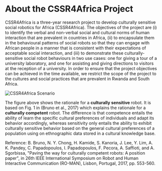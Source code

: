 # About the CSSR4Africa Project

 CSSR4Africa is a three-year research project to develop culturally sensitive social robotics for Africa (CSSR4Africa). The objectives of the project are
  (i) to identify the verbal and non-verbal social and cultural norms of human interaction that are prevalent in countries in Africa,
    (ii) to encapsulate them in the behavioural patterns of social robots so that they  can engage with African people in a manner that is consistent with their expectations of acceptable social interaction, and
    (iii) to demonstrate these culturally-sensitive social robot behaviours in two use cases: one for giving a tour of a university laboratory, and one for assisting and giving directions to visitors at the reception of a university.
    In order to ensure that the project objectives can be achieved in the time available, we restrict the scope of the project to the cultures and social practices that are prevalent in Rwanda and South Africa.
    
![CSSR4Africa Scenario](/images/CSSR_Scenario.png)

 The figure above shows the rationale for a <strong> culturally sensitive </strong> robot. It is based on Fig. 1 in (Bruno et al., 2017) which explains the rationale for a  <strong>culturally competent</strong> robot. The difference is  that competence entails the ability of learn the specific cultural preferences of individuals and adapt its behavior accordingly, whereas sensitivity only entails the ability to exhibit culturally sensitive behavior based on the general cultural preferences of a population using on ethnographic data stored in a cultural knowledge base.
 
 Reference: B. Bruno, N. Y. Chong, H. Kamide, S. Kanoria, J. Lee, Y. Lim, A. K. Pandey, C. Papadopoulos, I. Papadopoulos, F. Pecora, A. Saffioti, and A. Sgorbissa, "Paving the way for culturally competent robots: A position paper", in 26th IEEE International Symposium on Robot and Human Interactive Communication (RO-MAN), Lisbon, Portugal, 2017, pp. 553-560.
    

